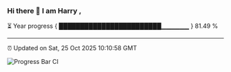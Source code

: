 ### Hi there 👋 I am Harry , 

⏳ Year progress { ████████████████████████▁▁▁▁▁▁ } 81.49 %

---

⏰ Updated on Sat, 25 Oct 2025 10:10:58 GMT

![Progress Bar CI](https://github.com/duykhang68/duykhang68/workflows/Progress%20Bar%20CI/badge.svg)
